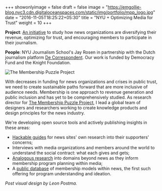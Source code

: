 +++
showonlyimage = false
draft = false
image = "https://emgollie-blog.nyc3.cdn.digitaloceanspaces.com/static/img/portfolio/mpp_logo.jpg"
date = "2016-11-05T18:25:22+05:30"
title = "NYU + Optimizing Media for Trust"
weight = 10
+++

**Project**: [An initiative](https://membershippuzzle.org/) to study how news organizations are diversifying their revenue, optimizing for trust, and encouraging members to participate in their journalism.
<!--more-->

**People**: NYU Journalism School's Jay Rosen in partnership with the Dutch journalism platform [De Correspondent](https://decorrespondent.nl/). Our work is funded by Democracy Fund and the Knight Foundation. 

![The Membership Puzzle Project][1]

With decreases in funding for news organizations and crises in public trust, we need to create sustainable paths forward that are more inclusive of audience needs. Membership is one approach to revenue generation and public inclusion and has yet to be comprehensively studied. As research director for [The Membership Puzzle Project](https://membershippuzzle.org/), I lead a global team of designers and researchers working to create knowledge products and design principles for the news industry. 

We're developing open source tools and actively publishing insights in these areas:

+ [Hackable guides](https://membershippuzzle.org/articles-overview/2017/4/4/hack-our-user-research-material) for news sites' own research into their supporters' concerns;
+ Interviews with media organizations and members around the world to understand the social contract: what each gives and gets;
+ [Analogous research](https://membershippuzzle.org/articles-overview/behavior-first-rules-second) into domains beyond news as they inform membership program planning within media;
+ A [public database](https://membershippuzzle.org/articles-overview/introducing-the-database) of membership models within news, the first such offering for program understanding and ideation.

*Post visual design by Leon Postma.*

[1]: https://emgollie-blog.nyc3.cdn.digitaloceanspaces.com/static/img/portfolio/mpp_overview.png